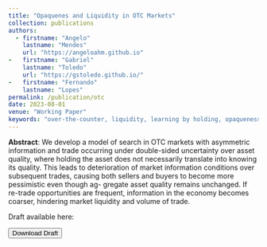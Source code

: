 ```yaml
---
title: "Opaquenes and Liquidity in OTC Markets"
collection: publications
authors:
  - firstname: "Angelo"
    lastname: "Mendes"
    url: "https://angeloahm.github.io"
-   firstname: "Gabriel"
    lastname: "Toledo"
    url: "https://gstoledo.github.io/"
-   firstname: "Fernando"
    lastname: "Lopes"
permalink: /publication/otc
date: 2023-08-01
venue: "Working Paper"
keywords: "over-the-counter, liquidity, learning by holding, opaqueness"
---
```


**Abstract**: We develop a model of search in OTC markets with asymmetric information and trade occurring under double-sided uncertainty over asset quality, where holding the asset does not necessarily translate into knowing its quality. This leads to deterioration of market information conditions over subsequent trades, causing both sellers and buyers to become more pessimistic even though ag- gregate asset quality remains unchanged. If re-trade opportunities are frequent, information in the economy becomes coarser, hindering market liquidity and volume of trade.

Draft available here:

<a href="../files/LMT_draft.pdf">
<button class="btn"><i class="fa fa-download"></i> Download Draft</button>
</a>
